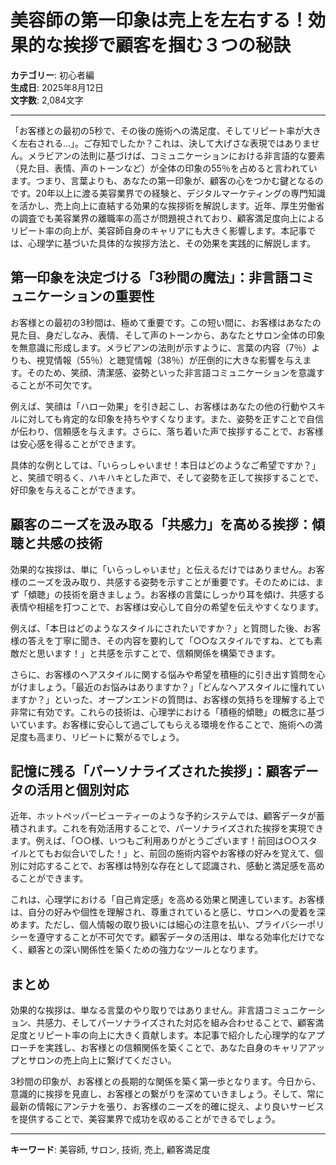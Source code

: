 # 美容師の第一印象は売上を左右する！効果的な挨拶で顧客を掴む３つの秘訣

**カテゴリー**: 初心者編  
**生成日**: 2025年8月12日  
**文字数**: 2,084文字

---

「お客様との最初の5秒で、その後の施術への満足度、そしてリピート率が大きく左右される…」。ご存知でしたか？これは、決して大げさな表現ではありません。メラビアンの法則に基づけば、コミュニケーションにおける非言語的な要素（見た目、表情、声のトーンなど）が全体の印象の55％を占めると言われています。つまり、言葉よりも、あなたの第一印象が、顧客の心をつかむ鍵となるのです。20年以上に渡る美容業界での経験と、デジタルマーケティングの専門知識を活かし、売上向上に直結する効果的な挨拶術を解説します。近年、厚生労働省の調査でも美容業界の離職率の高さが問題視されており、顧客満足度向上によるリピート率の向上が、美容師自身のキャリアにも大きく影響します。本記事では、心理学に基づいた具体的な挨拶方法と、その効果を実践的に解説します。


## 第一印象を決定づける「3秒間の魔法」：非言語コミュニケーションの重要性

お客様との最初の3秒間は、極めて重要です。この短い間に、お客様はあなたの見た目、身だしなみ、表情、そして声のトーンから、あなたとサロン全体の印象を無意識に形成します。メラビアンの法則が示すように、言葉の内容（7％）よりも、視覚情報（55％）と聴覚情報（38％）が圧倒的に大きな影響を与えます。そのため、笑顔、清潔感、姿勢といった非言語コミュニケーションを意識することが不可欠です。

例えば、笑顔は「ハロー効果」を引き起こし、お客様はあなたの他の行動やスキルに対しても肯定的な印象を持ちやすくなります。また、姿勢を正すことで自信が伝わり、信頼感を与えます。さらに、落ち着いた声で挨拶することで、お客様は安心感を得ることができます。

具体的な例としては、「いらっしゃいませ！本日はどのようなご希望ですか？」と、笑顔で明るく、ハキハキとした声で、そして姿勢を正して挨拶することで、好印象を与えることができます。


## 顧客のニーズを汲み取る「共感力」を高める挨拶：傾聴と共感の技術

効果的な挨拶は、単に「いらっしゃいませ」と伝えるだけではありません。お客様のニーズを汲み取り、共感する姿勢を示すことが重要です。そのためには、まず「傾聴」の技術を磨きましょう。お客様の言葉にしっかり耳を傾け、共感する表情や相槌を打つことで、お客様は安心して自分の希望を伝えやすくなります。

例えば、「本日はどのようなスタイルにされたいですか？」と質問した後、お客様の答えを丁寧に聞き、その内容を要約して「○○なスタイルですね、とても素敵だと思います！」と共感を示すことで、信頼関係を構築できます。

さらに、お客様のヘアスタイルに関する悩みや希望を積極的に引き出す質問を心がけましょう。「最近のお悩みはありますか？」「どんなヘアスタイルに憧れていますか？」といった、オープンエンドの質問は、お客様の気持ちを理解する上で非常に有効です。これらの技術は、心理学における「積極的傾聴」の概念に基づいています。お客様に安心して過ごしてもらえる環境を作ることで、施術への満足度も高まり、リピートに繋がるでしょう。


## 記憶に残る「パーソナライズされた挨拶」：顧客データの活用と個別対応

近年、ホットペッパービューティーのような予約システムでは、顧客データが蓄積されます。これを有効活用することで、パーソナライズされた挨拶を実現できます。例えば、「○○様、いつもご利用ありがとうございます！前回は○○スタイルとてもお似合いでした！」と、前回の施術内容やお客様の好みを覚えて、個別に対応することで、お客様は特別な存在として認識され、感動と満足感を高めることができます。

これは、心理学における「自己肯定感」を高める効果と関連しています。お客様は、自分の好みや個性を理解され、尊重されていると感じ、サロンへの愛着を深めます。ただし、個人情報の取り扱いには細心の注意を払い、プライバシーポリシーを遵守することが不可欠です。顧客データの活用は、単なる効率化だけでなく、顧客との深い関係性を築くための強力なツールとなります。


## まとめ

効果的な挨拶は、単なる言葉のやり取りではありません。非言語コミュニケーション、共感力、そしてパーソナライズされた対応を組み合わせることで、顧客満足度とリピート率の向上に大きく貢献します。本記事で紹介した心理学的なアプローチを実践し、お客様との信頼関係を築くことで、あなた自身のキャリアアップとサロンの売上向上に繋げてください。

3秒間の印象が、お客様との長期的な関係を築く第一歩となります。今日から、意識的に挨拶を見直し、お客様との繋がりを深めていきましょう。そして、常に最新の情報にアンテナを張り、お客様のニーズを的確に捉え、より良いサービスを提供することで、美容業界で成功を収めることができるでしょう。

---

**キーワード**: 美容師, サロン, 技術, 売上, 顧客満足度